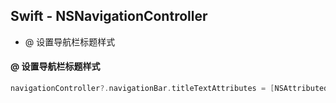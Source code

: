 ## Swift - NSNavigationController

- @ 设置导航栏标题样式



#### @ 设置导航栏标题样式

```swift
navigationController?.navigationBar.titleTextAttributes = [NSAttributedString.Key.foregroundColor: UIColor.white]
```

